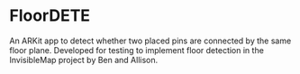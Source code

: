 # FloorDETE
An ARKit app to detect whether two placed pins are connected by the same floor plane. Developed for testing to implement floor detection in the InvisibleMap project by Ben and Allison.
